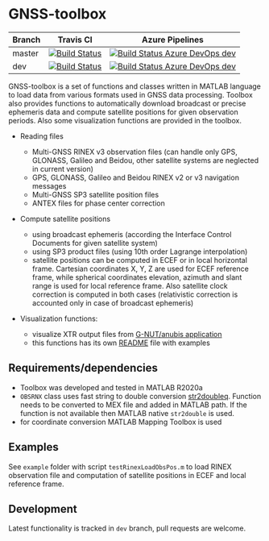 # GNSS-toolbox 

| Branch | Travis CI | Azure Pipelines |
| ----------- | ----------- | ----------- |
| master |[![Build Status](https://travis-ci.com/spanikp/GNSS-toolbox.svg?branch=master)](https://travis-ci.com/spanikp/GNSS-toolbox)|[![Build Status Azure DevOps dev](https://dev.azure.com/spanikp/GNSS-toolbox/_apis/build/status/spanikp.GNSS-toolbox?branchName=master)](https://dev.azure.com/spanikp/GNSS-toolbox/_build?definitionId=2&_a=summary&view=branches)
| dev |[![Build Status](https://travis-ci.com/spanikp/GNSS-toolbox.svg?branch=dev)](https://travis-ci.com/spanikp/GNSS-toolbox)| [![Build Status Azure DevOps dev](https://dev.azure.com/spanikp/GNSS-toolbox/_apis/build/status/spanikp.GNSS-toolbox?branchName=dev)](https://dev.azure.com/spanikp/GNSS-toolbox/_build?definitionId=2&_a=summary&view=branches)

GNSS-toolbox is a set of functions and classes written in MATLAB language to load data from various formats used in GNSS data processing. Toolbox also provides functions to automatically download broadcast or precise ephemeris data and compute satellite positions for given observation periods. Also some visualization functions are provided in the toolbox.

* Reading files
  * Multi-GNSS RINEX v3 observation files (can handle only GPS, GLONASS, Galileo and Beidou, other satellite systems are neglected in current version)
  * GPS, GLONASS, Galileo and Beidou RINEX v2 or v3 navigation messages
  * Multi-GNSS SP3 satellite position files
  * ANTEX files for phase center correction

* Compute satellite positions
  * using broadcast ephemeris (according the Interface Control Documents for given satellite system)
  * using SP3 product files (using 10th order Lagrange interpolation)
  * satellite positions can be computed in ECEF or in local horizontal frame. Cartesian coordinates X, Y, Z are used for ECEF reference frame, while spherical coordinates elevation, azimuth and slant range is used for local reference frame. Also satellite clock correction is computed in both cases (relativistic correction is accounted only in case of broadcast ephemeris)
  
* Visualization functions:
  * visualize XTR output files from [G-NUT/anubis application](https://www.pecny.cz/GOP/index.php/gnss/sw/anubis) 
  * this functions has its own [README](src/xtr-utils/README.md) file with examples

## Requirements/dependencies

* Toolbox was developed and tested in MATLAB R2020a
* `OBSRNX` class uses fast string to double conversion [str2doubleq](https://www.mathworks.com/matlabcentral/fileexchange/28893-fast-string-to-double-conversion). Function needs to be converted to MEX file and added in MATLAB path. If the function is not available then MATLAB native `str2double` is used.
* for coordinate conversion MATLAB Mapping Toolbox is used

## Examples
See `example` folder with script `testRinexLoadObsPos.m` to load RINEX observation file and computation of satellite positions in ECEF and local reference frame. 

## Development
Latest functionality is tracked in `dev` branch, pull requests are welcome.